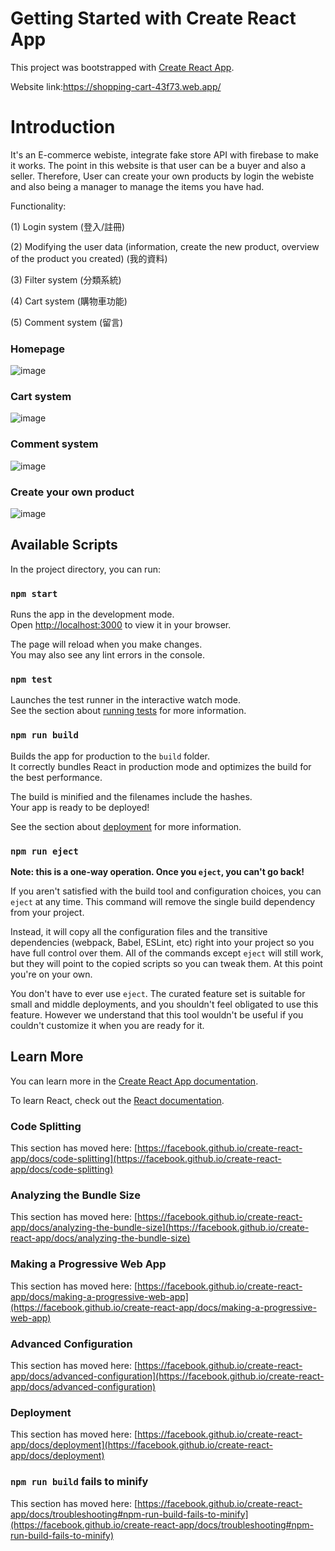 # Getting Started with Create React App

This project was bootstrapped with [Create React App](https://github.com/facebook/create-react-app).


Website link:https://shopping-cart-43f73.web.app/

# Introduction
It's an E-commerce webiste, integrate fake store API with firebase to make it works. The point in this website is that user can be a buyer and also a seller. Therefore, User can create your own products by login the webiste and also being a manager to manage the items you have had.


Functionality:

(1) Login system (登入/註冊)

(2) Modifying the user data (information, create the new product, overview of the product you created) (我的資料)

(3) Filter system (分類系統)

(4) Cart system (購物車功能)

(5) Comment system (留言)


### Homepage
![image](https://user-images.githubusercontent.com/49906636/168668596-7b3b26c2-8765-48d0-b159-b433520d593c.png)
                                                   


### Cart system
![image](https://user-images.githubusercontent.com/49906636/168669746-81849100-c69c-4f2e-8386-d041f9cf7f3d.png)
                                                  


### Comment system
![image](https://user-images.githubusercontent.com/49906636/168669847-0a29e9f2-1410-4ce6-843f-fb4aa4d3e24c.png)

            
            
### Create your own product
![image](https://user-images.githubusercontent.com/49906636/168669906-54be0868-0c91-46ea-91b2-7c0e9ac48f7a.png)

                                            


## Available Scripts

In the project directory, you can run:

### `npm start`

Runs the app in the development mode.\
Open [http://localhost:3000](http://localhost:3000) to view it in your browser.

The page will reload when you make changes.\
You may also see any lint errors in the console.

### `npm test`

Launches the test runner in the interactive watch mode.\
See the section about [running tests](https://facebook.github.io/create-react-app/docs/running-tests) for more information.

### `npm run build`

Builds the app for production to the `build` folder.\
It correctly bundles React in production mode and optimizes the build for the best performance.

The build is minified and the filenames include the hashes.\
Your app is ready to be deployed!

See the section about [deployment](https://facebook.github.io/create-react-app/docs/deployment) for more information.

### `npm run eject`

**Note: this is a one-way operation. Once you `eject`, you can't go back!**

If you aren't satisfied with the build tool and configuration choices, you can `eject` at any time. This command will remove the single build dependency from your project.

Instead, it will copy all the configuration files and the transitive dependencies (webpack, Babel, ESLint, etc) right into your project so you have full control over them. All of the commands except `eject` will still work, but they will point to the copied scripts so you can tweak them. At this point you're on your own.

You don't have to ever use `eject`. The curated feature set is suitable for small and middle deployments, and you shouldn't feel obligated to use this feature. However we understand that this tool wouldn't be useful if you couldn't customize it when you are ready for it.

## Learn More

You can learn more in the [Create React App documentation](https://facebook.github.io/create-react-app/docs/getting-started).

To learn React, check out the [React documentation](https://reactjs.org/).

### Code Splitting

This section has moved here: [https://facebook.github.io/create-react-app/docs/code-splitting](https://facebook.github.io/create-react-app/docs/code-splitting)

### Analyzing the Bundle Size

This section has moved here: [https://facebook.github.io/create-react-app/docs/analyzing-the-bundle-size](https://facebook.github.io/create-react-app/docs/analyzing-the-bundle-size)

### Making a Progressive Web App

This section has moved here: [https://facebook.github.io/create-react-app/docs/making-a-progressive-web-app](https://facebook.github.io/create-react-app/docs/making-a-progressive-web-app)

### Advanced Configuration

This section has moved here: [https://facebook.github.io/create-react-app/docs/advanced-configuration](https://facebook.github.io/create-react-app/docs/advanced-configuration)

### Deployment

This section has moved here: [https://facebook.github.io/create-react-app/docs/deployment](https://facebook.github.io/create-react-app/docs/deployment)

### `npm run build` fails to minify

This section has moved here: [https://facebook.github.io/create-react-app/docs/troubleshooting#npm-run-build-fails-to-minify](https://facebook.github.io/create-react-app/docs/troubleshooting#npm-run-build-fails-to-minify)
